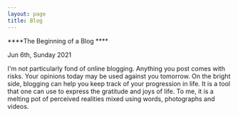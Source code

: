 ```yaml
---
layout: page
title: Blog
---
```


****The Beginning of a Blog ****

Jun 6th, Sunday 2021

I'm not particularly fond of online blogging. Anything you post comes with risks. Your opinions today may be used against you tomorrow. On the bright side, blogging can help you keep track of your progression in life. It is a tool that one can use to express the gratitude and joys of life. To me, it is a melting pot of perceived realities mixed using words, photographs and videos.
